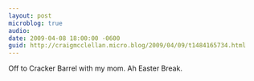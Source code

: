 ```yaml
---
layout: post
microblog: true
audio: 
date: 2009-04-08 18:00:00 -0600
guid: http://craigmcclellan.micro.blog/2009/04/09/t1484165734.html
---
```

Off to Cracker Barrel with my mom. Ah Easter Break.

